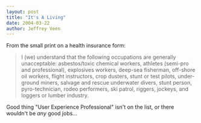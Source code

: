 ```yaml
---
layout: post
title: "It's A Living"
date: 2004-03-22
author: Jeffrey Veen
---
```

From the small print on a health insurance form:

<blockquote> I (we) understand that the following occupations are generally unacceptable: asbestos/toxic chemical workers, athletes (semi-pro and professional), explosives workers, deep-sea fisherman, off-shore oil workers, flight instructors, crop dusters, stunt or test pilots, under-ground miners, salvage and rescue underwater divers, stunt person, pyro-technician, rodeo performers, ski patrol, riggers, jockeys, and loggers or lumber industry.</blockquote>

Good thing "User Experience Professional" isn't on the list, or there wouldn't be <em>any</em> good jobs...
